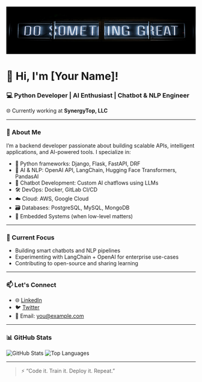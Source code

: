![Rahul Rathore Github Cover Photo](https://github.com/dipneupane/dipneupane/blob/main/assets/dipneupane_readme-cover.jpg)

# 👋 Hi, I'm [Your Name]!

### 💻 Python Developer | AI Enthusiast | Chatbot & NLP Engineer  
🌐 Currently working at **SynergyTop, LLC**

---

### 🚀 About Me

I’m a backend developer passionate about building scalable APIs, intelligent applications, and AI-powered tools. I specialize in:

- 🐍 Python frameworks: Django, Flask, FastAPI, DRF  
- 🤖 AI & NLP: OpenAI API, LangChain, Hugging Face Transformers, PandasAI  
- 💬 Chatbot Development: Custom AI chatflows using LLMs  
- 🛠️ DevOps: Docker, GitLab CI/CD  
- ☁️ Cloud: AWS, Google Cloud  
- 🗃️ Databases: PostgreSQL, MySQL, MongoDB  
- 🔧 Embedded Systems (when low-level matters)

---

### 🧠 Current Focus

- Building smart chatbots and NLP pipelines  
- Experimenting with LangChain + OpenAI for enterprise use-cases  
- Contributing to open-source and sharing learning

---

### 📫 Let's Connect

- 🌐 [LinkedIn](https://www.linkedin.com/in/your-profile-url)  
- 🐦 [Twitter](https://twitter.com/your-handle)  
- 📧 Email: you@example.com  

---

### 📊 GitHub Stats

![GitHub Stats](https://github-readme-stats.vercel.app/api?username=your-github-username&show_icons=true&theme=radical)
![Top Languages](https://github-readme-stats.vercel.app/api/top-langs/?username=your-github-username&layout=compact&theme=radical)

---

> ⚡ “Code it. Train it. Deploy it. Repeat.”
